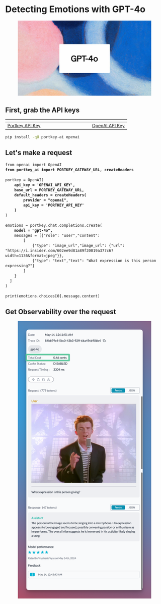 # Detecting Emotions with GPT-4o

<figure><img src="../../../.gitbook/assets/q8jXvXOF.jpeg" alt=""><figcaption></figcaption></figure>

## First, grab the API keys

<table data-header-hidden><thead><tr><th width="255"></th><th></th></tr></thead><tbody><tr><td><a href="https://app.portkey.ai/">Portkey API Key</a></td><td><a href="https://platform.openai.com/api-keys">OpenAI API Key</a></td></tr></tbody></table>

```sh
pip install -qU portkey-ai openai
```

## Let's make a request

<pre class="language-py"><code class="lang-py">from openai import OpenAI
<strong>from portkey_ai import PORTKEY_GATEWAY_URL, createHeaders
</strong>
portkey = OpenAI(
<strong>    api_key = 'OPENAI_API_KEY',
</strong><strong>    base_url = PORTKEY_GATEWAY_URL,
</strong><strong>    default_headers = createHeaders(
</strong><strong>        provider = "openai",
</strong><strong>        api_key = 'PORTKEY_API_KEY'
</strong><strong>    )
</strong>)

emotions = portkey.chat.completions.create(
<strong>    model = "gpt-4o",
</strong>    messages = [{"role": "user","content": 
        [
            {"type": "image_url","image_url": {"url": "https://i.insider.com/602ee9d81a89f20019a377c6?width=1136&#x26;format=jpeg"}},
            {"type": "text","text": "What expression is this person expressing?"}
        ]
    }
  ]
)

print(emotions.choices[0].message.content)
</code></pre>

## Get Observability over the request

<figure><img src="../../../.gitbook/assets/CleanShot 2024-05-14 at 00.43.59@2x.png" alt=""><figcaption></figcaption></figure>
